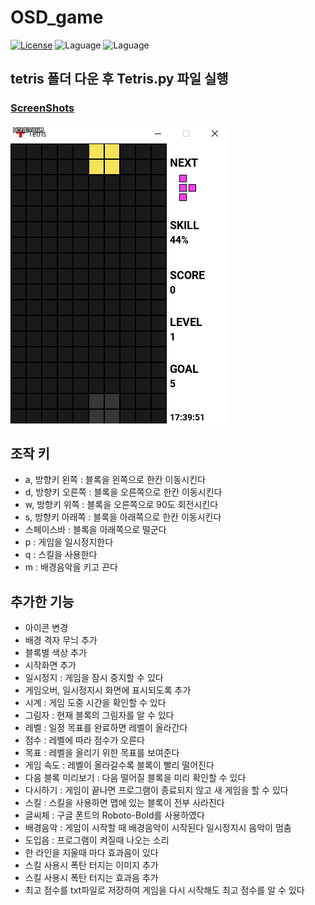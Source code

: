 # OSD_game  

[![License](https://img.shields.io/badge/license-GPLv3-green.svg)](http://www.gnu.org/licenses/gpl-3.0.html)
![Laguage](https://img.shields.io/badge/python-3.6.0-blue.svg)
![Laguage](https://img.shields.io/badge/pygame-1.9.3-blue.svg)

## tetris 폴더 다운 후 Tetris.py 파일 실행    

### [ScreenShots](https://github.com/alchon/OSD_game/tree/master/pictures)        
![Gaming](https://github.com/alchon/OSD_game/blob/master/pictures/tetris.gif?raw=true)  

## 조작 키  
- a, 방향키 왼쪽 : 블록을 왼쪽으로 한칸 이동시킨다  
- d, 방향키 오른쪽 : 블록을 오른쪽으로 한칸 이동시킨다  
- w, 방향키 위쪽 : 블록을 오른쪽으로 90도 회전시킨다  
- s, 방향키 아래쪽 : 블록을 아래쪽으로 한칸 이동시킨다  
- 스페이스바 : 블록을 아래쪽으로 떨군다  
- p : 게임을 일시정지한다  
- q : 스킬을 사용한다  
- m : 배경음악을 키고 끈다  

## 추가한 기능  
- 아이콘 변경  
- 배경 격자 무늬 추가  
- 블록별 색상 추가  
- 시작화면 추가  
- 일시정지 : 게임을 잠시 중지할 수 있다  
- 게임오버, 일시정지시 화면에 표시되도록 추가  
- 시계 : 게임 도중 시간을 확인할 수 있다  
- 그림자 : 현재 블록의 그림자를 알 수 있다  
- 레벨 : 일정 목표를 완료하면 레벨이 올라간다  
- 점수 : 레벨에 따라 점수가 오른다  
- 목표 : 레벨을 올리기 위한 목표를 보여준다  
- 게임 속도 : 레벨이 올라갈수록 블록이 빨리 떨어진다  
- 다음 블록 미리보기 : 다음 떨어질 블록을 미리 확인할 수 있다  
- 다시하기 : 게임이 끝나면 프로그램이 종료되지 않고 새 게임을 할 수 있다  
- 스킬 : 스킬을 사용하면 맵에 있는 블록이 전부 사라진다  
- 글씨체 : 구글 폰트의 Roboto-Bold를 사용하였다  
- 배경음악 : 게임이 시작할 때 배경음악이 시작된다 일시정지시 음악이 멈춤  
- 도입음 : 프로그램이 켜질때 나오는 소리  
- 한 라인을 지울때 마다 효과음이 있다  
- 스킬 사용시 폭탄 터지는 이미지 추가  
- 스킬 사용시 폭탄 터지는 효과음 추가  
- 최고 점수를 txt파일로 저장하여 게임을 다시 시작해도 최고 점수를 알 수 있다  
